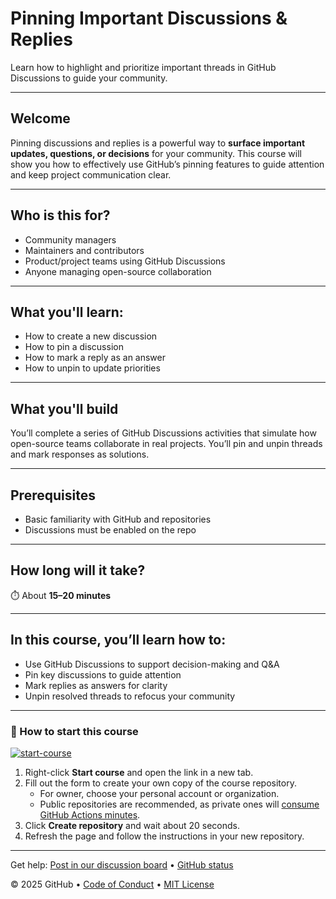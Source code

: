 

<!--
  <<< Author notes: Step 1 >>>
  Choose 3-5 steps for your course.
  The first step is always the hardest, so pick something easy!
  Link to docs.github.com for further explanations.
  Encourage users to open new tabs for steps!
-->

# Pinning Important Discussions & Replies

Learn how to highlight and prioritize important threads in GitHub Discussions to guide your community.

---

## Welcome

Pinning discussions and replies is a powerful way to **surface important updates, questions, or decisions** for your community. This course will show you how to effectively use GitHub’s pinning features to guide attention and keep project communication clear.

---

## Who is this for?

- Community managers
- Maintainers and contributors
- Product/project teams using GitHub Discussions
- Anyone managing open-source collaboration

---

## What you'll learn:

- How to create a new discussion
- How to pin a discussion
- How to mark a reply as an answer
- How to unpin to update priorities

---

## What you'll build

You’ll complete a series of GitHub Discussions activities that simulate how open-source teams collaborate in real projects. You’ll pin and unpin threads and mark responses as solutions.

---

## Prerequisites

- Basic familiarity with GitHub and repositories
- Discussions must be enabled on the repo

---

## How long will it take?

⏱️ About **15–20 minutes**

---

## In this course, you’ll learn how to:

- Use GitHub Discussions to support decision-making and Q&A
- Pin key discussions to guide attention
- Mark replies as answers for clarity
- Unpin resolved threads to refocus your community

---

### 🚀 How to start this course

[![start-course](https://user-images.githubusercontent.com/1221423/235727646-4a590299-ffe5-480d-8cd5-8194ea184546.svg)](https://github.com/new?template_owner=bryceshen1&template_name=base&owner=%40me&name=bryceshen1-base&description=My+clone+repository&visibility=public)

1. Right-click **Start course** and open the link in a new tab.
2. Fill out the form to create your own copy of the course repository.
   - For owner, choose your personal account or organization.
   - Public repositories are recommended, as private ones will [consume GitHub Actions minutes](https://docs.github.com/en/billing/managing-billing-for-github-actions/about-billing-for-github-actions).
3. Click **Create repository** and wait about 20 seconds.
4. Refresh the page and follow the instructions in your new repository.

<footer>

<!--
  <<< Author notes: Footer >>>
  Add a link to get support, GitHub status page, code of conduct, license link.
-->

---

Get help: [Post in our discussion board](https://github.com/orgs/skills/discussions/categories/review-pull-requests) &bull; [GitHub status](https://www.githubstatus.com/)

&copy; 2025 GitHub &bull; [Code of Conduct](https://www.contributor-covenant.org/version/2/1/code_of_conduct/code_of_conduct.md) &bull; [MIT License](https://gh.io/mit)

</footer>
</footer>
